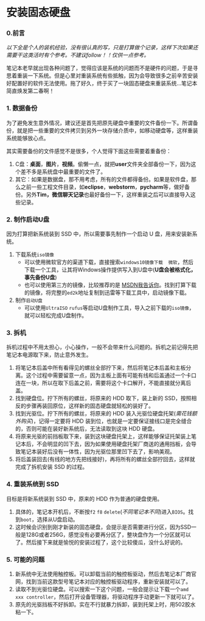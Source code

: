 # 安装固态硬盘

### 0.前言

*以下全是个人的装机经验，没有很认真的写，只是打算做个记录，这样下次如果还需要干这类活时有个参考。不建议follow！！仅供一点参考。*

笔记本老早就出现各种问题了，觉得应该是系统的问题而不是硬件的问题，于是寻思着重装一下系统。但是心里对重装系统有些抵触，因为会导致很多之前辛苦安装好配置好的软件无法使用。拖了好久，终于买了一块固态硬盘来重装系统...笔记本简直焕发第二春啊！

### 1. 数据备份

为了避免发生意外情况，建议还是首先把原先硬盘中重要的文件备份一下。所谓备份，就是把一些重要的文件拷贝到另外一块存储介质中，如移动硬盘等，这样重装系统能够放心点。

其实需要备份的文件感觉不是很多，个人觉得下面这些需要着重备份：
1. C盘：**桌面**，**图片**，**视频**。偷懒一点，就把**user**文件夹全部备份一下，因为这个差不多是系统盘中最重要的文件了。
2. 其它：如果是数据盘，那不用考虑，所有的文件都得备份。如果是软件盘，那么之前一些工程文件目录，如**eclipse**，**webstorm**，**pycharm**等，做好备份。另外**Tim，微信聊天记录**也最好备份一下，这样重装之后可以直接导入这些记录。

### 2. 制作启动U盘

因为打算把新系统装到 SSD 中，所以需要事先制作一个启动 U 盘，用来安装新系统。
1. 下载系统`iso镜像`
    * 可以使用微软官方的渠道下载，直接搜索`windows10镜像下载  微软`，然后下载一个工具，让其将Windows操作提供写入到U盘中(**U盘会被格式化，事先备份U盘**)
    * 也可以使用第三方的镜像，比较推荐的是 [MSDN我告诉你](http://www.itellyou.cn)。找到打算下载的镜像，将完整的`ed2k`地址复制到迅雷等下载工具中，启动镜像下载。
2. 制作`启动U盘`
    * 可以使用`UltraISO`  `rufus`等启动U盘制作工具，导入之前下载的`iso镜像`，就可以轻松完成U盘制作。

### 3. 拆机

拆机过程中不用太担心，小心操作，一般不会带来什么问题的。拆机之前记得先把笔记本电源取下来，防止意外发生。

1. 将笔记本后盖中所有看得见的螺丝全部拧下来，然后将笔记本后盖和主板分离。这个过程中需要留意一点，因为主板上面有可能有线和后盖通过一个卡口连在一块，所以在取下后盖之前，需要将这个卡口解开，不能直接就分离后盖。
2. 找到硬盘位。拧下所有的螺丝，将原来的 HDD 取下，装上新的 SSD，按照相反的步骤再装回原位，这样新的固态硬盘就轻松的装好了。
3. 找到光驱位。拧下所有的螺丝，将原来的 HDD 装入光驱位硬盘托架(*需花钱额外购买*)，记得一定要将 HDD 装到位，也就是一定要保证接线口是完全缝合的，否则可能在装好新系统后，无法读取到这块 HDD 硬盘。
4. 将原来光驱的前挡板取下来，装到这块硬盘托架上，这样能够保证托架装上笔记本后，不会明显的凹下去，因为如果使用硬盘托架厂商送的通用挡板，会导致笔记本装好后没有一体性，因为光驱位那里凹下去了，影响美观。
5. 将后盖装回去(有线的地方先把线接好)，再将所有的螺丝全部拧回去，这样就完成了拆机安装 SSD 的过程。


### 4. 重装系统到 SSD

目标是将新系统装到 SSD 中，原来的 HDD 作为普通的硬盘使用。

1. 具体的，笔记本开机后，不断按`f2`  `f8`  `delete`(*不同笔记本不同*)进入`BIOS`。找到`boot`，选择从U盘启动。
2. 这时候会识别到刚才新装的固态硬盘，会提示是否需要进行分区，因为SSD一般是128G或者256G，感觉没有必要再分区了，整块盘作为一个分区就可以了。然后接下来就是愉悦的安装过程了，这个比较傻瓜，没什么好说的。

### 5. 可能的问题
1. 新系统中无法使用触控板。可以卸载当前的触控板驱动，然后去笔记本厂商官网，找到当前这款型号笔记本对应的触控板驱动程序，重新安装就可以了。
2. 读取不到光驱位硬盘。可以搜索一下这个问题，一般会提示让下载一个`amd xxx controller`，然后打开设备管理器，将驱动程序手动更新一下就可以了。
3. 原先的光驱挡板不好拆卸。实在不行就暴力拆卸，装到托架上时，用502胶水粘一下。